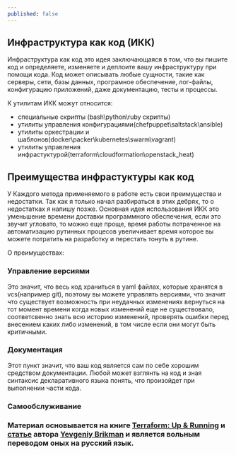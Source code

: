 ```yaml
---
published: false
---
```

## Инфраструктура как код (ИКК)

Инфраструктура как код это идея заключающаяся в том, что вы пишите код и определяете, изменяете и деплоите вашу инфраструктуру при помощи кода. Код может описывать любые сущности, такие как серверы, сети, базы данных, програмное обеспечение, лог-файлы, конфигурацию приложений, даже документацию, тесты и процессы.

К утилитам ИКК можут относится:
 - специальные скрипты (bash\python\ruby скрипты)
 - утилиты управления конфигурациями(chefpuppet\saltstack\ansible)
 - утилиты оркестрации и шаблонов(docker\packer\kubernetes\swarm\vagrant)
 - утилиты управления инфрастуктурой(terraform\cloudformation\openstack_heat)
 
## Преимущества инфрастуктуры как код

У Каждого метода применяемого в работе есть свои преимущества и недостатки. Так как я только начал разбираться в этих дебрях, то о недостатках я напишу позже. Основная идея использования ИКК это уменьшение времени доставки программного обеспечения, если это звучит угловато, то можно еще проще, время работы потраченное на автоматизацию рутинных процесов увеличивает время которое вы можете потратить на разработку и перестать тонуть в рутине.

О преимуществах:

### Управление версиями

Это значит, что весь код храниться в yaml файлах, которые хранятся в vcs(например git), поэтому вы можете управлять версиями, что значит что существует возможность при неудачных изменениях вернуться на тот момент времени когда новых изменений еще не существовало, соответсвенно знать всю историю изменений, проверять ошибки перед внесением каких либо изменений, в том числе если они могут быть критичными.

### Документация

Этот пункт значит, что ваш код является сам по себе хорошим средством документации. Любой может взглянть на код и зная синтаксис декларативного языка понять, что произойдет при выполнении части кода.

### Самообслуживание



###

###

###

###

###

###



### Материал основывается на книге [Terraform: Up & Running](http://www.terraformupandrunning.com/?ref=ybrikman-home) и [статье](https://www.oreilly.com/learning/why-use-terraform)  автора [Yevgeniy Brikman](https://github.com/brikis98/) и является вольным переводом оных на русский язык.
